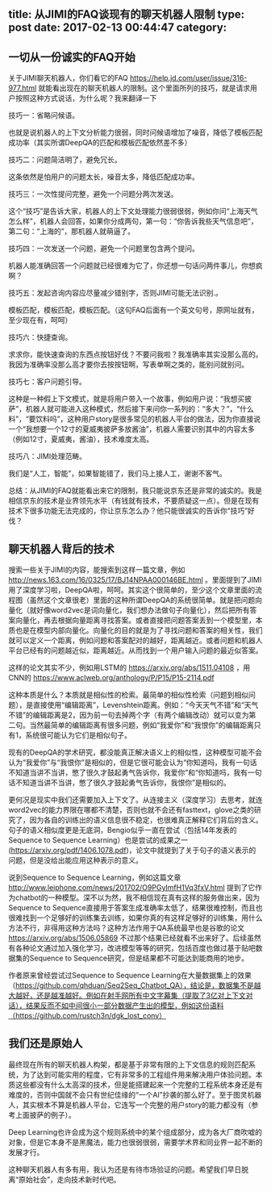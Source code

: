 title: 从JIMI的FAQ谈现有的聊天机器人限制
type: post
date: 2017-02-13 00:44:47
category: 
---

## 一切从一份诚实的FAQ开始

关于JIMI聊天机器人，你们看它的FAQ https://help.jd.com/user/issue/316-977.html 就能看出现在的聊天机器人的限制。这个里面所列的技巧，就是请求用户按照这种方式说话，为什么呢？我来翻译一下

技巧一：省略问候语。

也就是说机器人的上下文分析能力很弱，同时问候语增加了噪音，降低了模板匹配成功率（其实所谓DeepQA的匹配和模板匹配依然差不多）

技巧二：问题简洁明了，避免冗长。

这条依然是怕用户的问题太长，噪音太多，降低匹配成功率。

技巧三：一次性提问完整，避免一个问题分两次发送。

这个“技巧”是告诉大家，机器人的上下文处理能力很弱很弱，例如你问“上海天气怎么样”，机器人会回答，如果你分成两句，第一句：“你告诉我些天气信息吧”，第二句：“上海的”，那机器人就萌逼了。

技巧四：一次发送一个问题，避免一个问题里包含两个提问。

机器人能准确回答一个问题就已经很难为它了，你还想一句话问两件事儿，你想疯啊？

技巧五：发起咨询内容应尽量减少错别字，否则JIMI可能无法识别.。

模板匹配，模板匹配，模板匹配。（这句FAQ后面有一个英文句号，原网址就有，至少现在有，呵呵）

技巧六：快捷查询。

求求你，能快速查询的东西点按钮好伐？不要问我啦？我准确率其实没那么高的。我因为准确率没那么高才要你去按按钮啊，写表单啊之类的，能别问就别问。

技巧七：客户问题引导。

这种是一种假上下文模式，就是将用户带入一个故事，例如用户说：“我想买披萨”，机器人就可能进入这种模式，然后接下来问你一系列的：“多大？”，“什么料”，“要饮料吗”，这种用户story是很多常见的机器人平台的做法，因为你直接说一个“我想要一个12寸的夏威夷披萨多放酱油”，机器人需要识别其中的内容太多（例如12寸，夏威夷，酱油），技术难度太高。

技巧八：JIMI处理范畴。

我们是“人工，智能”，如果智能错了，我们马上接人工，谢谢不客气。

总结：从JIMI的FAQ就能看出来它的限制，我只能说京东还是非常的诚实的。我是相信京东的技术是业界领先水平（有钱就有技术，不要质疑这一点）。但是在现有技术下很多功能无法完成的，你让京东怎么办？他只能很诚实的告诉你“技巧”好伐？

## 聊天机器人背后的技术

搜索一些关于JIMI的内容，能搜索到这样一篇文章，例如 http://news.163.com/16/0325/17/BJ14NPAA000146BE.html 。里面提到了JIMI用了深度学习啦，DeepQA啦，呵呵。其实这个很简单的，至少这个文章里面的流程图（虽然这个文章很老）里面的这种所谓DeepQA的系统很简单。就是把问题向量化（就好像word2vec是词向量化，我们想办法做句子向量化），然后把所有答案向量化，再去根据向量距离寻找答案。或者直接把问题答案丢到一个模型里，本质也是在模型内部向量化。向量化的目的就是为了寻找问题和答案的相关性，我们就可以定义一个距离，例如问题和答案配对的越好，距离越近。或者问题和机器人平台已经有的问题越近似，距离越近。从而找到一个用户输入问题的最近似答案。

这样的论文其实不少，例如用LSTM的 https://arxiv.org/abs/1511.04108 ，用CNN的 https://www.aclweb.org/anthology/P/P15/P15-2114.pdf

这种本质是什么？本质就是相似性的检索。最简单的相似性检索（问题到相似问题），是直接使用“编辑距离”，Levenshtein距离。例如：“今天天气不错”和“天气不错”的编辑距离是2，因为前一句去掉两个字（有两个编辑改动）就可以变为第二句。当然最简单的编辑距离有很多问题，例如“我爱你”和“我恨你”的编辑距离只有1，系统很可能认为它们是相似句子。

现有的DeepQA的学术研究，都没能真正解决语义上的相似性，这种模型可能不会认为“我爱你”与“我恨你”是相似的，但是它很可能会认为“你知道吗，我有一句话不知道当讲不当讲，憋了很久才鼓起勇气告诉你，我爱你”和“你知道吗，我有一句话不知道当讲不当讲，憋了很久才鼓起勇气告诉你，我恨你”是相似的。

更何况是现实中我们还需要加入上下文了。从连接主义（深度学习）去思考，就连word2vec的能力界限在哪都不清楚，否则也就不会还有fasttext，glove之类的研究了，因为各自的训练出的语义信息很不稳定，也很难真正解释它们背后的含义。句子的语义相似度更是无底洞，Bengio似乎一直在尝试（包括14年发表的Sequence to Sequence Learning）也是尝试的成果之一 (https://arxiv.org/pdf/1406.1078.pdf)，论文中就提到了关于句子的语义表示的问题，但是没给出能应用这种表示的意义。

说到Sequence to Sequence Learning，例如这篇文章 http://www.leiphone.com/news/201702/O9PGyImfH1Vq3fxV.html 提到了它作为chatbot的一种模型。深不以为然，我不相信现在真有这样的服务做出来，因为Sequence to Sequence直接用于答案生成准确率太低了，结果很难控制，而且也很难找到一个足够好的训练集去训练，如果你真的有这样足够好的训练集，用什么方法不行，非得用这种方法吗？这种方法作用于QA系统最早也是谷歌的论文 https://arxiv.org/abs/1506.05869 不过那个结果已经就看不出来好了。后续虽然有各种论文通过加入强化学习，改进模型等等的研究，包括百度也做过基于贴吧数据集的Sequence to Sequence研究，但是结果都不可能达到能商用的地步。

作者原来曾经尝试过Sequence to Sequence Learning在大量数据集上的效果（https://github.com/qhduan/Seq2Seq_Chatbot_QA），结论是，数据集不是越大越好，还是越准越好。例如在射手网所有中文字幕集（提取了3亿对上下文对话），结果反而不如中间很小一部分数据产生出的模型，例如这份语料（https://github.com/rustch3n/dgk_lost_conv）

## 我们还是原始人

最终现在所有的聊天机器人构架，都是基于非常有限的上下文信息的规则匹配系统，为了达到可能实用的程度，它有非常多的工程组件用来解决用户体验问题。本质这些都没有什么太高深的技术，但是能搭建起来一个完整的工程系统本身还是有难度的，否则中国就不会只有世纪佳缘的“一个AI”抄袭的那么好了。至于图灵机器人，其实根本不算是机器人平台，它连写一个完整的用户story的能力都没有（参考上面披萨的例子）。

Deep Learning也许会成为这个规则系统中的某个组成部分，成为各大厂商吹嘘的对象，但是它本身不是黑魔法，能力也很弱很弱，需要学术界和同业界一起不断的发展才行。

这种聊天机器人有多有用，我认为还是有待市场验证的问题。希望我们早日脱离“原始社会”，走向技术新时代吧。
